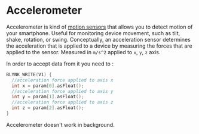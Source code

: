 # Accelerometer

Accelerometer is kind of [motion sensors](https://developer.android.com/guide/topics/sensors/sensors_motion.html) that allows you to detect motion of your smartphone. Useful for monitoring device movement, such as tilt, shake, rotation, or swing. Conceptually, an acceleration sensor determines the acceleration that is applied to a device by measuring the forces that are applied to the sensor. Measured in `m/s^2` applied to `x`, `y`, `z` axis.

In order to accept data from it you need to :

```cpp
BLYNK_WRITE(V1) {
  //acceleration force applied to axis x
  int x = param[0].asFloat(); 
  //acceleration force applied to axis y
  int y = param[1].asFloat();
  //acceleration force applied to axis z
  int z = param[2].asFloat();
}
```

Accelerometer doesn't work in background.

